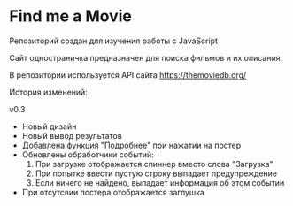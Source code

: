 # Find me a Movie

Репозиторий создан для изучения работы с JavaScript

Сайт одностраничка предназначен для поиска фильмов и их описания.

В репозитории используется API сайта https://themoviedb.org/

История изменений:

v0.3
- Новый дизайн
- Новый вывод результатов
- Добавлена функция "Подробнее" при нажатии на постер
- Обновлены обработчики событий:
     1. При загрузке отображается спиннер вместо слова "Загрузка"
     2. При попытке ввести пустую строку выпадает предупреждение
     3. Если ничего не найдено, выпадает информация об этом событии
- При отсутсвии постера отображается заглушка